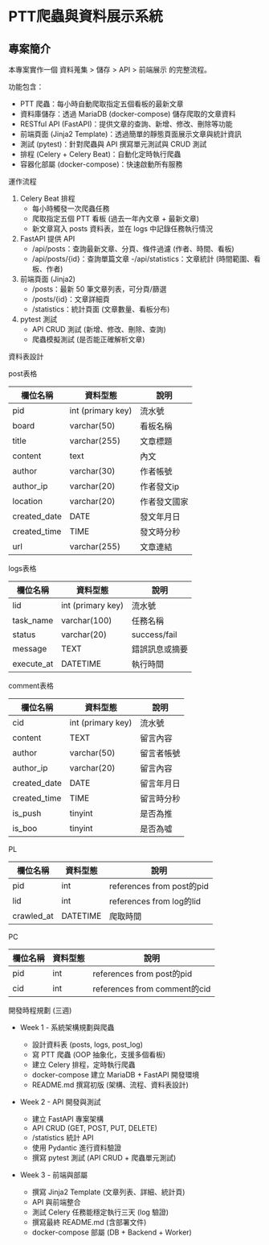 # PTT爬蟲與資料展示系統

## 專案簡介

本專案實作一個 資料蒐集 > 儲存 > API > 前端展示 的完整流程。

功能包含：

- PTT 爬蟲：每小時自動爬取指定五個看板的最新文章
- 資料庫儲存：透過 MariaDB (docker-compose) 儲存爬取的文章資料
- RESTful API (FastAPI)：提供文章的查詢、新增、修改、刪除等功能
- 前端頁面 (Jinja2 Template)：透過簡單的靜態頁面展示文章與統計資訊
- 測試 (pytest)：針對爬蟲與 API 撰寫單元測試與 CRUD 測試
- 排程 (Celery + Celery Beat)：自動化定時執行爬蟲
- 容器化部屬 (docker-compose)：快速啟動所有服務

運作流程

1. Celery Beat 排程
    - 每小時觸發一次爬蟲任務
    - 爬取指定五個 PTT 看板 (過去一年內文章 + 最新文章)
    - 新文章寫入 posts 資料表，並在 logs 中記錄任務執行情況
2. FastAPI 提供 API
    - /api/posts：查詢最新文章、分頁、條件過濾 (作者、時間、看板)
    - /api/posts/{id}：查詢單篇文章
      -/api/statistics：文章統計 (時間範圍、看板、作者)
3. 前端頁面 (Jinja2)
    - /posts：最新 50 筆文章列表，可分頁/篩選
    - /posts/{id}：文章詳細頁
    - /statistics：統計頁面 (文章數量、看板分布)
4. pytest 測試
    - API CRUD 測試 (新增、修改、刪除、查詢)
    - 爬蟲模擬測試 (是否能正確解析文章)

資料表設計

post表格

| 欄位名稱         | 資料型態              | 說明     |
|--------------|-------------------|--------|
| pid          | int (primary key) | 流水號    |
| board        | varchar(50)       | 看板名稱   |
| title        | varchar(255)      | 文章標題   |
| content      | text              | 內文     |
| author       | varchar(30)       | 作者帳號   |
| author_ip    | varchar(20)       | 作者發文ip |
| location     | varchar(20)       | 作者發文國家 |
| created_date | DATE              | 發文年月日  |
| created_time | TIME              | 發文時分秒  |
| url          | varchar(255)      | 文章連結   |

logs表格

| 欄位名稱       | 資料型態              | 說明           |
|------------|-------------------|--------------|
| lid        | int (primary key) | 流水號          |
| task_name  | varchar(100)      | 任務名稱         |
| status     | varchar(20)       | success/fail |
| message    | TEXT              | 錯誤訊息或摘要      |
| execute_at | DATETIME          | 執行時間         |

comment表格

| 欄位名稱         | 資料型態              | 說明    |
|--------------|-------------------|-------|
| cid          | int (primary key) | 流水號   |
| content      | TEXT              | 留言內容  |
| author       | varchar(50)       | 留言者帳號 |
| author_ip    | varchar(20)       | 留言內容  |
| created_date | DATE              | 留言年月日 |
| created_time | TIME              | 留言時分秒 |
| is_push      | tinyint           | 是否為推  |
| is_boo       | tinyint           | 是否為噓  |

PL

| 欄位名稱       | 資料型態     | 說明                       |
|------------|----------|--------------------------|
| pid        | int      | references from post的pid |
| lid        | int      | references from log的lid  |
| crawled_at | DATETIME | 爬取時間                     |

PC

| 欄位名稱 | 資料型態 | 說明                          |
|------|------|-----------------------------|
| pid  | int  | references from post的pid    |
| cid  | int  | references from comment的cid |

開發時程規劃 (三週)

- Week 1 - 系統架構規劃與爬蟲
    - 設計資料表 (posts, logs, post_log)
    - 寫 PTT 爬蟲 (OOP 抽象化，支援多個看板)
    - 建立 Celery 排程，定時執行爬蟲
    - docker-compose 建立 MariaDB + FastAPI 開發環境
    - README.md 撰寫初版 (架構、流程、資料表設計)

- Week 2 - API 開發與測試
    - 建立 FastAPI 專案架構
    - API CRUD (GET, POST, PUT, DELETE)
    - /statistics 統計 API
    - 使用 Pydantic 進行資料驗證
    - 撰寫 pytest 測試 (API CRUD + 爬蟲單元測試)

- Week 3 - 前端與部屬
    - 撰寫 Jinja2 Template (文章列表、詳細、統計頁)
    - API 與前端整合
    - 測試 Celery 任務能穩定執行三天 (log 驗證)
    - 撰寫最終 README.md (含部署文件)
    - docker-compose 部屬 (DB + Backend + Worker)